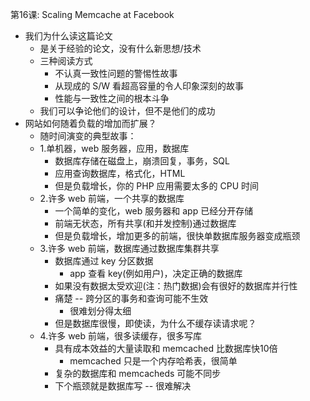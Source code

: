 第16课: Scaling Memcache at Facebook
* 我们为什么读这篇论文
    * 是关于经验的论文，没有什么新思想/技术
    * 三种阅读方式
        * 不认真一致性问题的警惕性故事
        * 从现成的 S/W 看超高容量的令人印象深刻的故事
        * 性能与一致性之间的根本斗争
    * 我们可以争论他们的设计，但不是他们的成功
* 网站如何随着负载的增加而扩展？
    * 随时间演变的典型故事：
    * 1.单机器，web 服务器，应用，数据库
        * 数据库存储在磁盘上，崩溃回复，事务，SQL
        * 应用查询数据库，格式化，HTML
        * 但是负载增长，你的 PHP 应用需要太多的 CPU 时间
    * 2.许多 web 前端，一个共享的数据库
        * 一个简单的变化，web 服务器和 app 已经分开存储
        * 前端无状态，所有共享(和并发控制)通过数据库
        * 但是负载增长，增加更多的前端，很快单数据库服务器变成瓶颈
    * 3.许多 web 前端，数据库通过数据库集群共享
        * 数据库通过 key 分区数据
            * app 查看 key(例如用户)，决定正确的数据库 
        * 如果没有数据太受欢迎(注：热门数据)会有很好的数据库并行性
        * 痛楚 -- 跨分区的事务和查询可能不生效
            * 很难划分得太细
        * 但是数据库很慢，即使读，为什么不缓存读请求呢？
    * 4.许多 web 前端，很多读缓存，很多写库
        * 具有成本效益的大量读取和 memcached 比数据库快10倍
            * memcached 只是一个内存哈希表，很简单
        * 复杂的数据库和 memcacheds 可能不同步
        * 下个瓶颈就是数据库写 -- 很难解决